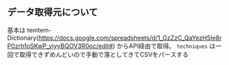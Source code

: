 ## データ取得元について
基本は temtem-Dictionary(https://docs.google.com/spreadsheets/d/1_GzZzC_QaYezH5Ie8rP0zrh1oSKwP_viyyBQOV3R0oc/edit#)
からAPI経由で取得。
`techniques` は一回で取得できずめんどいので手動で落としてきてCSVをパースする